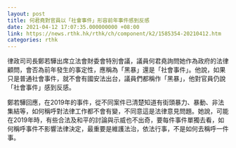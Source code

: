 ```yaml
---
layout: post
title: 何君堯對官員以「社會事件」形容前年事件感到反感
date: 2021-04-12 17:07:35.000000000 +08:00
link: https://news.rthk.hk/rthk/ch/component/k2/1585354-20210412.htm
categories: rthk
---
```


律政司司長鄭若驊出席立法會財委會特別會議，議員何君堯詢問她作為政府的法律顧問，會否為前年發生的事定性，應稱為「黑暴」還是「社會事件」。他說，如果只是普通社會事件，就不會有國安法出台，議員們都稱作「黑暴」，他對官員仍說「社會事件」感到反感。

鄭若驊回應，在2019年的事件，從不同案件已清楚知道有街頭暴力、暴動、非法集結等，如何稱呼對法律工作都不會有變，不同意這是法律意見問題。她說，可能在2019年時，有些合法及和平的討論與示威也不出奇，要每件事件單獨去看，如何稱呼事件不影響法律決定，最重要是維護法治，依法行事，不是如何去稱呼一件事。
